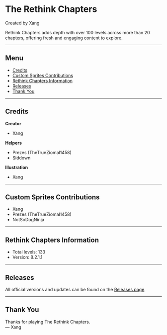 # The Rethink Chapters  
Created by Xang

Rethink Chapters adds depth with over 100 levels across more than 20 chapters, offering fresh and engaging content to explore.

---

## Menu

- [Credits](#credits)  
- [Custom Sprites Contributions](#custom-sprites-contributions)  
- [Rethink Chapters Information](#rethink-chapters-information)  
- [Releases](#releases)  
- [Thank You](#thank-you)  

---

## Credits

**Creator**  
- Xang

**Helpers**  
- Prezes (TheTrueZiomal1458)  
- Siddown

**Illustration**  
- Xang

---

## Custom Sprites Contributions

- Xang  
- Prezes (TheTrueZiomal1458)  
- NotSoDogNinja

---

## Rethink Chapters Information

- Total levels: 133  
- Version: 8.2.1.1

---

## Releases

All official versions and updates can be found on the [Releases page](https://github.com/Xang-TheXang/Storyteller-Xang-Rethink-Chapters/releases).

---

## Thank You

Thanks for playing The Rethink Chapters.  
— Xang
